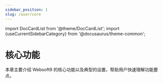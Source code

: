 ```yaml
---
sidebar_position: 1
slug: /user/core
---
```


import DocCardList from '@theme/DocCardList';
import {useCurrentSidebarCategory} from '@docusaurus/theme-common';

# 核心功能

本章主要介绍 Websoft9 的核心功能以及典型的设置，帮助用户快速理解功能要点。  

<DocCardList items={useCurrentSidebarCategory().items}/>
